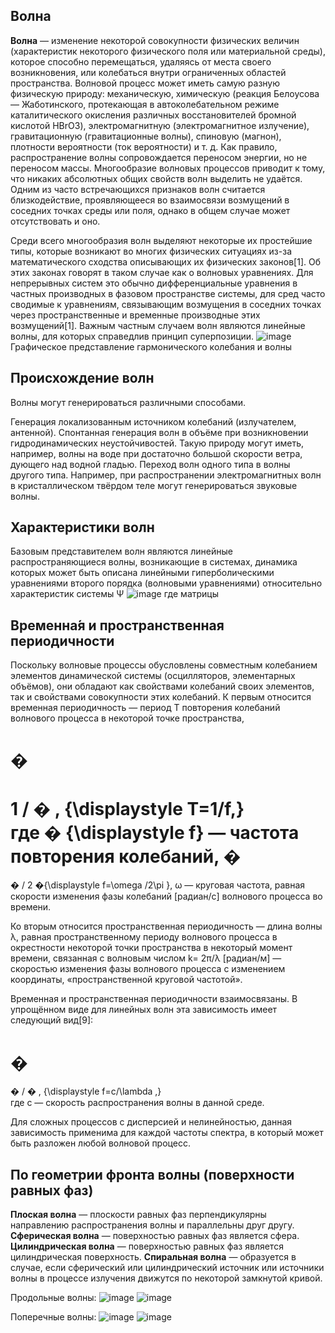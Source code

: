## __Волна__ ##
__Волна__ — изменение некоторой совокупности физических величин (характеристик некоторого физического поля или материальной среды), которое способно перемещаться, удаляясь от места своего возникновения, или колебаться внутри ограниченных областей пространства.
Волновой процесс может иметь самую разную физическую природу: механическую, химическую (реакция Белоусова — Жаботинского, протекающая в автоколебательном режиме каталитического окисления различных восстановителей бромной кислотой HBrO3), электромагнитную (электромагнитное излучение), гравитационную (гравитационные волны), спиновую (магнон), плотности вероятности (ток вероятности) и т. д. Как правило, распространение волны сопровождается переносом энергии, но не переносом массы.
Многообразие волновых процессов приводит к тому, что никаких абсолютных общих свойств волн выделить не удаётся. Одним из часто встречающихся признаков волн считается близкодействие, проявляющееся во взаимосвязи возмущений в соседних точках среды или поля, однако в общем случае может отсутствовать и оно.

Среди всего многообразия волн выделяют некоторые их простейшие типы, которые возникают во многих физических ситуациях из-за математического сходства описывающих их физических законов[1]. Об этих законах говорят в таком случае как о волновых уравнениях. Для непрерывных систем это обычно дифференциальные уравнения в частных производных в фазовом пространстве системы, для сред часто сводимые к уравнениям, связывающим возмущения в соседних точках через пространственные и временные производные этих возмущений[1]. Важным частным случаем волн являются линейные волны, для которых справедлив принцип суперпозиции.
![image](https://github.com/Milanistov/DZhome/assets/164164134/70644bee-3255-46a8-a359-3d056fd1ed7c) Графическое представление гармонического колебания и волны
## __Происхождение волн__ ##
Волны могут генерироваться различными способами.

Генерация локализованным источником колебаний (излучателем, антенной).
Спонтанная генерация волн в объёме при возникновении гидродинамических неустойчивостей. Такую природу могут иметь, например, волны на воде при достаточно большой скорости ветра, дующего над водной гладью.
Переход волн одного типа в волны другого типа. Например, при распространении электромагнитных волн в кристаллическом твёрдом теле могут генерироваться звуковые волны.
## __Характеристики волн__ ##
Базовым представителем волн являются линейные распространяющиеся волны, возникающие в системах, динамика которых может быть описана линейными гиперболическими уравнениями второго порядка (волновыми уравнениями) относительно характеристик системы 
Ψ
![image](https://github.com/Milanistov/DZhome/assets/164164134/e45d876d-9f9d-48f1-ae36-5dc51ad201da)
где матрицы 

## __Временна́я и пространственная периодичности__ ##
Поскольку волновые процессы обусловлены совместным колебанием элементов динамической системы (осцилляторов, элементарных объёмов), они обладают как свойствами колебаний своих элементов, так и свойствами совокупности этих колебаний.
К первым относится временная периодичность — период T повторения колебаний волнового процесса в некоторой точке пространства,

�
=
1
/
�
,
{\displaystyle T=1/f,}       
где 
�
{\displaystyle f} — частота повторения колебаний, 
�
=
�
/
2
�{\displaystyle f=\omega /2\pi }, ω — круговая частота, равная скорости изменения фазы колебаний [радиан/с] волнового процесса во времени.

Ко вторым относится пространственная периодичность — длина волны λ, равная пространственному периоду волнового процесса в окрестности некоторой точки пространства в некоторый момент времени, связанная с волновым числом k= 2π/λ [радиан/м] — скоростью изменения фазы волнового процесса с изменением координаты, «пространственной круговой частотой».

Временная и пространственная периодичности взаимосвязаны. В упрощённом виде для линейных волн эта зависимость имеет следующий вид[9]:

�
=
�
/
�
,
{\displaystyle f=c/\lambda ,}       
где c — скорость распространения волны в данной среде.

Для сложных процессов с дисперсией и нелинейностью, данная зависимость применима для каждой частоты спектра, в который может быть разложен любой волновой процесс.
## __По геометрии фронта волны (поверхности равных фаз)__ ##
__Плоская волна__ — плоскости равных фаз перпендикулярны направлению распространения волны и параллельны друг другу.
__Сферическая волна__ — поверхностью равных фаз является сфера.
__Цилиндрическая волна__ — поверхностью равных фаз является цилиндрическая поверхность.
__Спиральная волна__ — образуется в случае, если сферический или цилиндрический источник или источники волны в процессе излучения движутся по некоторой замкнутой кривой.


Продольные волны:
![image](https://github.com/Milanistov/DZhome/assets/164164134/3d574c80-3f4b-4402-a79d-07363d61e94b)
![image](https://github.com/Milanistov/DZhome/assets/164164134/6bd6349d-f371-422a-9eee-e4c242d5f271)



Поперечные волны:
![image](https://github.com/Milanistov/DZhome/assets/164164134/c3ea0607-4762-4010-b3df-52a81ff63f39)
![image](https://github.com/Milanistov/DZhome/assets/164164134/a7c70a19-7e6a-4fe5-8ec0-11a0bf9d13ea)


